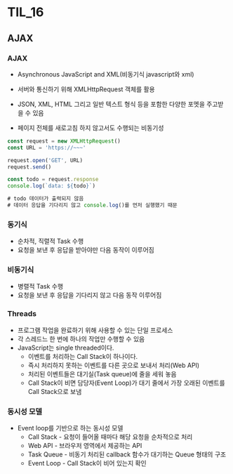 # TIL_16

## AJAX

### AJAX

- Asynchronous JavaScript and XML(비동기식 javascript와 xml)
- 서버와 통신하기 위해 XMLHttpRequest 객체를 활용
- JSON, XML, HTML 그리고 일반 텍스트 형식 등을 포함한 다양한 포멧을 주고받을 수 있음

- 페이지 전체를 새로고침 하지 않고서도 수행되는 비동기성



```javascript
const request = new XMLHttpRequest()
const URL = 'https://~~~'

request.open('GET', URL)
request.send()

const todo = request.response
console.log(`data: ${todo}`)

# todo 데이터가 출력되지 않음
# 데이터 응답을 기다리지 않고 console.log()를 먼저 실행했기 때문
```



### 동기식

- 순차적, 직렬적 Task 수행
- 요청을 보낸 후 응답을 받아야만 다음 동작이 이루어짐



### 비동기식

- 병렬적 Task 수행
- 요청을 보낸 후 응답을 기다리지 않고 다음 동작 이루어짐



### Threads

- 프로그램 작업을 완료하기 위해 사용할 수 있는 단일 프로세스
- 각 스레드느 한 번에 하나의 작업만 수행할 수 있음
- JavaScript는 single threaded이다.
  - 이벤트를 처리하는 Call Stack이 하나이다.
  - 즉시 처리하지 못하는 이벤트를 다른 곳으로 보내서 처리(Web API)
  - 처리된 이벤트들은 대기실(Task queue)에 줄을 세워 놓음
  - Call Stack이 비면 담당자(Event Loop)가 대기 줄에서 가장 오래된 이벤트를 Call Stack으로 보냄

### 동시성 모델

- Event loop를 기반으로 하는 동시성 모델
  - Call Stack - 요청이 들어올 때마다 해당 요청을 순차적으로 처리
  - Web API - 브라우저 영역에서 제공하는 API
  - Task Queue - 비동기 처리된 callback 함수가 대기하는 Queue 형태의 구조
  - Event Loop - Call Stack이 비어 있는지 확인

